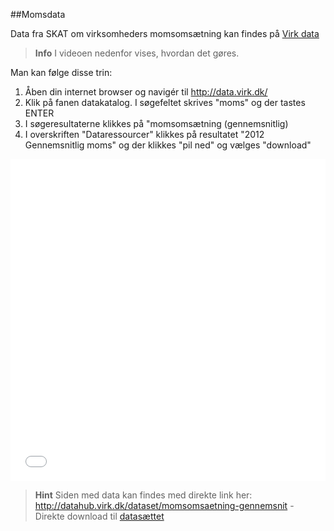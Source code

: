 ##Momsdata

Data fra SKAT om virksomheders momsomsætning kan findes på [Virk data](http://datahub.virk.dk/data/search)

> **Info**
I videoen nedenfor vises, hvordan det gøres.


Man kan følge disse trin:

1. Åben din internet browser og navigér til http://data.virk.dk/
2. Klik på fanen datakatalog. I søgefeltet skrives "moms" og der tastes ENTER
3. I søgeresultaterne klikkes på "momsomsætning (gennemsnitlig)
4. I overskriften "Dataressourcer" klikkes på resultatet "2012 Gennemsnitlig moms" og der klikkes "pil ned" og vælges "download"



<iframe width="100%" height="515" src="//www.youtube.com/embed/iA6sHAq8UaE" frameborder="0" allowfullscreen></iframe>


> **Hint**
Siden med data kan findes med direkte link her:
http://datahub.virk.dk/dataset/momsomsaetning-gennemsnit - Direkte download til [datasættet](http://datahub.virk.dk/sites/default/files/storage/skat_momsomsaetning_2012.csv)
